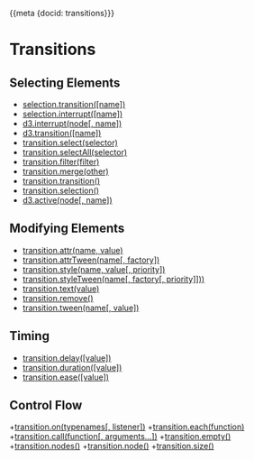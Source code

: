 {{meta {docid: transitions}}}

<style>

</style>

<script src="https://d3js.org/d3.v5.min.js"></script>

# Transitions



## Selecting Elements

+ [selection.transition([name])](https://github.com/d3/d3-transition#selection_transition)
+ [selection.interrupt([name])](https://github.com/d3/d3-transition#selection_interrupt)
+ [d3.interrupt(node[, name])](https://github.com/d3/d3-transition#interrupt)
+ [d3.transition([name])](https://github.com/d3/d3-transition#transition)
+ [transition.select(selector)](https://github.com/d3/d3-transition#transition_select)
+ [transition.selectAll(selector)](https://github.com/d3/d3-transition#transition_selectAll)
+ [transition.filter(filter)](https://github.com/d3/d3-transition#transition_filter)
+ [transition.merge(other)](https://github.com/d3/d3-transition#transition_merge)
+ [transition.transition()](https://github.com/d3/d3-transition#transition_transition)
+ [transition.selection()](https://github.com/d3/d3-transition#transition_selection)
+ [d3.active(node[, name])](https://github.com/d3/d3-transition#active)

## Modifying Elements

+ [transition.attr(name, value)](https://github.com/d3/d3-transition#transition_attr)
+ [transition.attrTween(name[, factory])](https://github.com/d3/d3-transition#transition_attrTween)
+ [transition.style(name, value[, priority])](https://github.com/d3/d3-transition#transition_style)
+ [transition.styleTween(name[, factory[, priority]]))](https://github.com/d3/d3-transition#transition_styleTween)
+ [transition.text(value)](https://github.com/d3/d3-transition#transition_text)
+ [transition.remove()](https://github.com/d3/d3-transition#transition_remove)
+ [transition.tween(name[, value])](https://github.com/d3/d3-transition#transition_tween)

## Timing

+ [transition.delay([value])](https://github.com/d3/d3-transition/tree/v1.2.0#transition_delay)
+ [transition.duration([value])](https://github.com/d3/d3-transition/tree/v1.2.0#transition_duration)
+ [transition.ease([value])](https://github.com/d3/d3-transition/tree/v1.2.0#transition_ease)

## Control Flow

+[transition.on(typenames[, listener])](https://github.com/d3/d3-transition/tree/v1.2.0#transition_on)
+[transition.each(function)](https://github.com/d3/d3-transition/tree/v1.2.0#transition_each)
+[transition.call(function[, arguments…])](https://github.com/d3/d3-transition/tree/v1.2.0#transition_call)
+[transition.empty()](https://github.com/d3/d3-transition/tree/v1.2.0#transition_empty)
+[transition.nodes()](https://github.com/d3/d3-transition/tree/v1.2.0#transition_nodes)
+[transition.node()](https://github.com/d3/d3-transition/tree/v1.2.0#transition_node)
+[transition.size()](https://github.com/d3/d3-transition/tree/v1.2.0#transition_size)